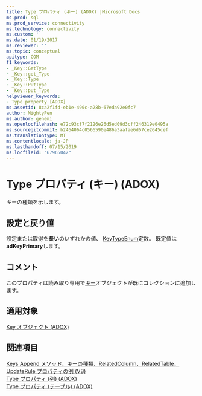 ```yaml
---
title: Type プロパティ (キー) (ADOX) |Microsoft Docs
ms.prod: sql
ms.prod_service: connectivity
ms.technology: connectivity
ms.custom: ''
ms.date: 01/19/2017
ms.reviewer: ''
ms.topic: conceptual
apitype: COM
f1_keywords:
- _Key::GetType
- _Key::get_Type
- _Key::Type
- _Key::PutType
- _Key::put_Type
helpviewer_keywords:
- Type property [ADOX]
ms.assetid: 8ca2f1fd-eb1e-490c-a28b-67eda92e0fc7
author: MightyPen
ms.author: genemi
ms.openlocfilehash: e72c93cf7f2126e26d5ed09d3cff246319e0495a
ms.sourcegitcommit: b2464064c0566590e486a3aafae6d67ce2645cef
ms.translationtype: MT
ms.contentlocale: ja-JP
ms.lasthandoff: 07/15/2019
ms.locfileid: "67965042"
---
```

# <a name="type-property-key-adox"></a>Type プロパティ (キー) (ADOX)
キーの種類を示します。  
  
## <a name="settings-and-return-values"></a>設定と戻り値  
 設定または取得を**長い**のいずれかの値、 [KeyTypeEnum](../../../ado/reference/adox-api/keytypeenum.md)定数。 既定値は**adKeyPrimary**します。  
  
## <a name="remarks"></a>コメント  
 このプロパティは読み取り専用で[キー](../../../ado/reference/adox-api/key-object-adox.md)オブジェクトが既にコレクションに追加します。  
  
## <a name="applies-to"></a>適用対象  
 [Key オブジェクト (ADOX)](../../../ado/reference/adox-api/key-object-adox.md)  
  
## <a name="see-also"></a>関連項目  
 [Keys Append メソッド、キーの種類、RelatedColumn、RelatedTable、UpdateRule プロパティの例 (VB)](../../../ado/reference/adox-api/keys-append-method-key-type-relatedcolumn-relatedtable-example-vb.md)   
 [Type プロパティ (列) (ADOX)](../../../ado/reference/adox-api/type-property-column-adox.md)   
 [Type プロパティ (テーブル) (ADOX)](../../../ado/reference/adox-api/type-property-table-adox.md)

